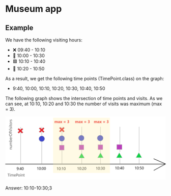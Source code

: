 # Museum app
## Example
We have the following visiting hours:
* ❌ 09:40 - 10:10
* 🔵 10:00 - 10:30
* 🟪 10:10 - 10:40
* 🔺 10:20 - 10:50

As a result, we get the following time points (TimePoint.class) on the graph:
* 9:40, 10:00, 10:10, 10:20, 10:30, 10:40, 10:50

The following graph shows the intersection of time points and visits.
As we can see, at 10:10, 10:20 and 10:30 the number of visits was maximum (max = 3).

![Plot](/example.png)

Answer: 10:10-10:30;3
